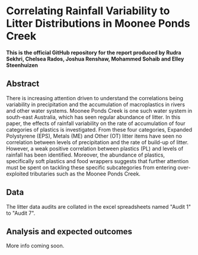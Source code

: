 # Correlating Rainfall Variability to Litter Distributions in Moonee Ponds Creek

**This is the official GitHub repository for the report produced by Rudra Sekhri, Chelsea Rados, Joshua Renshaw, Mohammed Sohaib and Elley Steenhuizen**

## Abstract
There is increasing attention driven to understand the correlations being variability in precipitation and the accumulation of macroplastics in rivers and other water systems. Moonee Ponds Creek is one such water system in south-east Australia, which has seen regular abundance of litter. In this paper, the effects of rainfall variability on the rate of accumulation of four categories of plastics is investigated. From these four categories, Expanded Polystyrene (EPS), Metals (ME) and Other (OT) litter items have seen no correlation between levels of precipitation and the rate of build-up of litter. However, a weak positive correlation between plastics (PL) and levels of rainfall has been identified. Moreover, the abundance of plastics, specifically soft plastics and food wrappers suggests that further attention must be spent on tackling these specific subcategories from entering over-exploited tributaries such as the Moonee Ponds Creek.

## Data
The litter data audits are collated in the excel spreadsheets named "Audit 1" to "Audit 7".

## Analysis and expected outcomes
More info coming soon.
